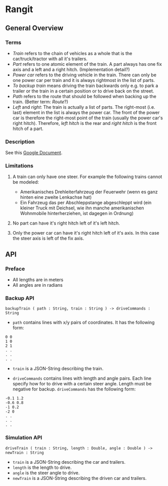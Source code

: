 Rangit
======

General Overview
----------------

### Terms

 * *Train* refers to the chain of vehicles as a whole that is the
   car/truck/tractor with all it's trailers.
 * *Part* refers to one atomic element of the train. A part always has one fix
   axis and a left and a right hitch. (Implementation detail?)
 * *Power car* refers to the driving vehicle in the train. There can only be
   one power car per train and it is always rightmost in the list of parts.
 * *To backup train* means driving the train backwards only e.g. to park a
   trailer or the train in a certain position or to drive back on the street.
 * *Path* refers to the route that should be followed when backing up the
   train. (Better term: *Route*?)
 * *Left* and *right*: The train is actually a list of parts. The right-most
   (i.e. last) element in the list is always the power car. The front of the
   power car is therefore the right-most point of the train (usually the power
   car's right hitch). Therefore, *left hitch* is the rear and *right hitch* is
   the front hitch of a part.

### Description

See this [Google Document](https://docs.google.com/document/d/1CzPtPmdwdxAnVIlMyI-MKNdvQRLbaiZlK0k8D2TotXQ/edit?usp=sharing).

### Limitations

 1. A train can only have one steer. For example the following trains cannot be modeled:

     * Amerikanisches Drehleiterfahrzeug der Feuerwehr (wenn es ganz hinten
       eine zweite Lenkachse hat)
     * Ein Fahrzeug das per Abschleppstange abgeschleppt wird (ein kleiner
       Truck mit Deichsel, wie ihn manche amerikanischen Wohnmobile
       hinterherziehen, ist dagegen in Ordnung)

 2. No part can have it's right hitch left of it's left hitch.

 3. Only the power car can have it's right hitch left of it's axis. In this
    case the steer axis is left of the fix axis.

API
---

### Preface

 * All lengths are in meters
 * All angles are in radians

### Backup API

    backupTrain ( path : String, train : String ) -> driveCommands : String

 * `path` contains lines with x/y pairs of coordinates. It has the following form:


```
0 0
1 0
2 1
. .
. .
. .
```

 * `train` is a JSON-String describing the train.

 * `driveCommands` contains lines with length and angle pairs. Each line specify how for to drive with a certain steer angle. Length must be negative for backup. `driveCommands` has the following form:

```
-0.1 1.2
-0.6 0.8
-1 0.2
-2 0
. .
. .
. .
```

### Simulation API

    driveTrain ( train : String, length : Double, angle : Double ) -> newTrain : String

 * `train` is a JSON-String describing the car and trailers.
 * `length` is the length to drive.
 * `angle` is the steer angle to drive.
 * `newTrain` is a JSON-String describing the driven car and trailers.

